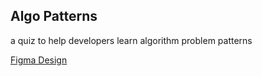 ## Algo Patterns

a quiz to help developers learn algorithm problem patterns

[Figma Design](https://www.figma.com/design/POhUqYgWf6BnahA5n3LmHg/Algo-Patterns?node-id=0-1&t=ycjbvoRGy9bICgSE-1)
